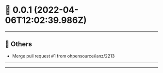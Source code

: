 # :confetti_ball: 0.0.1 (2022-04-06T12:02:39.986Z)
- - -
## :newspaper: Others
* Merge pull request #1 from ohpensource/lanz/2213
- - -
- - -
